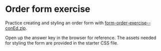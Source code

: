 # Order form exercise

Practice creating and styling an order form with [form-order-exercise--conEd.zip](https://hychalknotes.s3.amazonaws.com/form-order-exercise--conEd.zip).

Open up the answer key in the browser for reference. The assets needed for styling the form are provided in the starter CSS file.